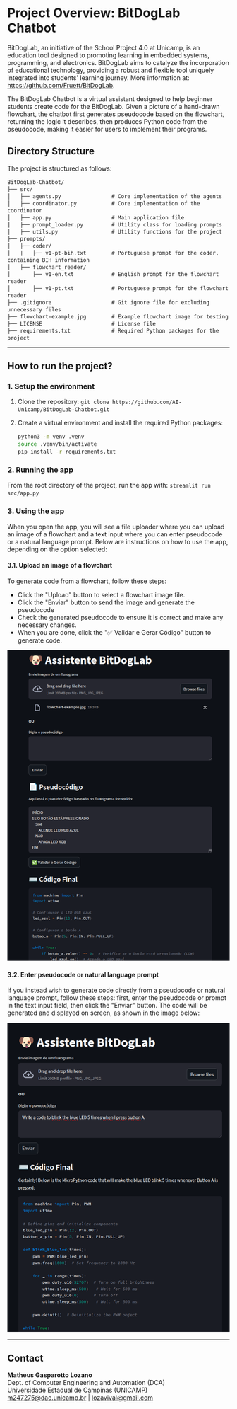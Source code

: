 # Project Overview: BitDogLab Chatbot

BitDogLab, an initiative of the School Project 4.0 at Unicamp, is an education tool designed to promoting learning in embedded systems, programming, and electronics. BitDogLab aims to catalyze the incorporation of educational technology, providing a robust and flexible tool uniquely integrated into students' learning journey. More information at: <https://github.com/Fruett/BitDogLab>.

The BitDogLab Chatbot is a virtual assistant designed to help beginner students create code for the BitDogLab. Given a picture of a hand-drawn flowchart, the chatbot first generates pseudocode based on the flowchart, returning the logic it describes, then produces Python code from the pseudocode, making it easier for users to implement their programs.

## Directory Structure

The project is structured as follows:

```plaintext
BitDogLab-Chatbot/
├── src/
│   ├── agents.py                # Core implementation of the agents
│   ├── coordinator.py           # Core implementation of the coordinator
│   ├── app.py                   # Main application file
|   ├── prompt_loader.py         # Utility class for loading prompts
│   ├── utils.py                 # Utility functions for the project
├── prompts/
│   ├── coder/
│   |   ├── v1-pt-bih.txt        # Portuguese prompt for the coder, containing BIH information
│   ├── flowchart_reader/
│       ├── v1-en.txt            # English prompt for the flowchart reader
│       ├── v1-pt.txt            # Portuguese prompt for the flowchart reader
├── .gitignore                   # Git ignore file for excluding unnecessary files
├── flowchart-example.jpg        # Example flowchart image for testing
├── LICENSE                      # License file
├── requirements.txt             # Required Python packages for the project
```

---

## How to run the project?

### 1. Setup the environment

1. Clone the repository: `git clone https://github.com/AI-Unicamp/BitDogLab-Chatbot.git`
2. Create a virtual environment and install the required Python packages:

    ```bash
    python3 -m venv .venv
    source .venv/bin/activate
    pip install -r requirements.txt
    ```

### 2. Running the app

From the root directory of the project, run the app with: `streamlit run src/app.py`

### 3. Using the app

When you open the app, you will see a file uploader where you can upload an image of a flowchart and a text input where you can enter pseudocode or a natural language prompt. Below are instructions on how to use the app, depending on the option selected:

#### 3.1. Upload an image of a flowchart

To generate code from a flowchart, follow these steps:

- Click the "Upload" button to select a flowchart image file.
- Click the "Enviar" button to send the image and generate the pseudocode
- Check the generated pseudocode to ensure it is correct and make any necessary changes.
- When you are done, click the "✅ Validar e Gerar Código" button to generate code.

![Example of code generated from flowchart image](imgs/code_from_flowchart.png)

#### 3.2. Enter pseudocode or natural language prompt

If you instead wish to generate code directly from a pseudocode or natural language prompt, follow these steps: first, enter the pseudocode or prompt in the text input field, then click the "Enviar" button. The code will be generated and displayed on screen, as shown in the image below:

![Example of code generated from textual input](imgs/code_from_prompt.png)

---

## Contact

**Matheus Gasparotto Lozano**\
Dept. of Computer Engineering and Automation (DCA)\
Universidade Estadual de Campinas (UNICAMP)\
<m247275@dac.unicamp.br> | <lozavival@gmail.com>

